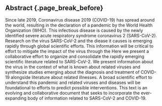 ## Abstract {.page_break_before} 
Since late 2019, Coronavirus disease 2019 (COVID-19) has spread around the world, resulting in the
declaration of a pandemic by the World Health Organization (WHO). This infectious disease is caused
by the newly identified severe acute respiratory syndrome coronavirus 2 (SARS-CoV-2). Research on
the virus SARS-CoV-2 and the diease it causes is emerging rapidly through global scientific efforts.
This information will be critical to effort to mitigate the impact of the virus through the
Here we present a collaborative effort to organize and
consolidate the rapidly emerging scientific literature related to SARS-CoV-2. We present information
about the virus in the context of what is known about related viruses and synthesize studies
emerging about the diagnosis and treatment of COVID-19 alongside literature about related illnesses.
A broad scientific effort to understand this pandemic and related viruses and diseases will be
foundational to efforts to predict possible interventions. This text is an evolving and
collaborative document that seeks to incorporate the ever-expanding body of information related to
SARS-CoV-2 and COVID-19.
